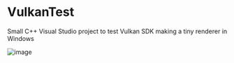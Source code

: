 # VulkanTest
Small C++ Visual Studio project to test Vulkan SDK making a tiny renderer in Windows

![image](https://user-images.githubusercontent.com/8820360/173666894-1ddce255-1264-4bfd-a758-4a8a9026056a.png)
